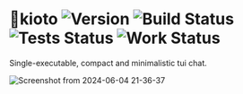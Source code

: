 # 💬kioto ![Version](https://img.shields.io/badge/version-0.0.1-blue.svg) ![Build Status](https://img.shields.io/badge/build-passing-green.svg) ![Tests Status](https://img.shields.io/badge/tests-failing-red.svg) ![Work Status](https://img.shields.io/badge/work-in_progress-yellow.svg)


Single-executable, compact and minimalistic tui chat.

![Screenshot from 2024-06-04 21-36-37](https://github.com/0watcher/kioto/assets/72736082/09a4f9ac-cf8f-4a2e-8785-414afe48a84e)
